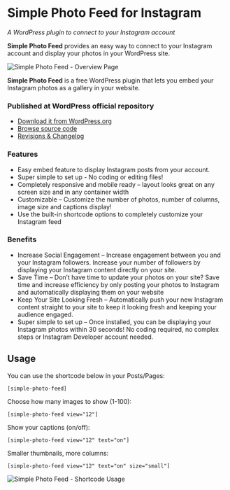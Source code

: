 # Simple Photo Feed for Instagram

_A WordPress plugin to connect to your Instagram account_

**Simple Photo Feed** provides an easy way to connect to your Instagram account and display your photos in your WordPress site.

![Simple Photo Feed - Overview Page](https://ps.w.org/simple-photo-feed/assets/screenshot-1.jpg)

**Simple Photo Feed** is a free WordPress plugin that lets you embed your Instagram photos as a gallery in your website.

### Published at WordPress official repository

* [Download it from WordPress.org](https://wordpress.org/plugins/simple-photo-feed/)
* [Browse source code](https://plugins.trac.wordpress.org/browser/simple-photo-feed/)
* [Revisions & Changelog](https://plugins.trac.wordpress.org/log/simple-photo-feed/)

### Features

* Easy embed feature to display Instagram posts from your account.
* Super simple to set up - No coding or editing files!
* Completely responsive and mobile ready – layout looks great on any screen size and in any container width
* Customizable – Customize the number of photos, number of columns, image size and captions display!
* Use the built-in shortcode options to completely customize your Instagram feed

### Benefits

* Increase Social Engagement – Increase engagement between you and your Instagram followers. Increase your number of followers by displaying your Instagram content directly on your site.
* Save Time – Don’t have time to update your photos on your site? Save time and increase efficiency by only posting your photos to Instagram and automatically displaying them on your website
* Keep Your Site Looking Fresh – Automatically push your new Instagram content straight to your site to keep it looking fresh and keeping your audience engaged.
* Super simple to set up – Once installed, you can be displaying your Instagram photos within 30 seconds! No coding required, no complex steps or Instagram Developer account needed.

## Usage

You can use the shortcode below in your Posts/Pages:

`[simple-photo-feed]`

Choose how many images to show (1-100):

`[simple-photo-feed view="12"]`

Show your captions (on/off):

`[simple-photo-feed view="12" text="on"]`

Smaller thumbnails, more columns:

`[simple-photo-feed view="12" text="on" size="small"]`

![Simple Photo Feed - Shortcode Usage](https://ps.w.org/simple-photo-feed/assets/screenshot-2.jpg)
